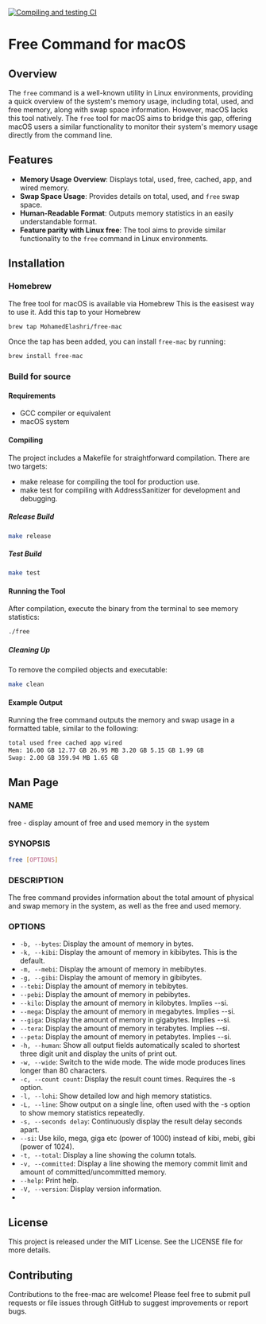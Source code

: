[![Compiling and testing CI](https://github.com/MohamedElashri/free-mac/actions/workflows/compile.yml/badge.svg)](https://github.com/MohamedElashri/free-mac/actions/workflows/compile.yml)

# Free Command for macOS

## Overview
The `free` command is a well-known utility in Linux environments, providing a quick overview of the system's memory usage, including total, used, and free memory, along with swap space information. However, macOS lacks this tool natively. The `free` tool for macOS aims to bridge this gap, offering macOS users a similar functionality to monitor their system's memory usage directly from the command line.

## Features
- **Memory Usage Overview**: Displays total, used, free, cached, app, and wired memory.
- **Swap Space Usage**: Provides details on total, used, and `free` swap space.
- **Human-Readable Format**: Outputs memory statistics in an easily understandable format.
- **Feature parity with Linux free**: The tool aims to provide similar functionality to the `free` command in Linux environments.
  

## Installation


### Homebrew
The free tool for macOS is available via Homebrew This is the easisest way to use it. Add this tap to your Homebrew
```bash
brew tap MohamedElashri/free-mac
```
Once the tap has been added, you can install `free-mac` by running:
```bash
brew install free-mac
```

### Build for source

#### Requirements

- GCC compiler or equivalent
- macOS system
  
#### Compiling

The project includes a Makefile for straightforward compilation. There are two targets:
- make release for compiling the tool for production use.
- make test for compiling with AddressSanitizer for development and debugging.


##### Release Build

```bash
make release
```

##### Test Build
```bash
make test
```

#### Running the Tool

After compilation, execute the binary from the terminal to see memory statistics:
```bash
./free
```

##### Cleaning Up

To remove the compiled objects and executable:
```bash
make clean
```

#### Example Output

Running the free command outputs the memory and swap usage in a formatted table, similar to the following:
```bash
total used free cached app wired
Mem: 16.00 GB 12.77 GB 26.95 MB 3.20 GB 5.15 GB 1.99 GB
Swap: 2.00 GB 359.94 MB 1.65 GB
```


## Man Page

### NAME

free - display amount of free and used memory in the system

### SYNOPSIS

```bash
free [OPTIONS]
```

### DESCRIPTION

The free command provides information about the total amount of physical and swap memory in the system, as well as the free and used memory.

### OPTIONS

- `-b, --bytes`: Display the amount of memory in bytes.
- `-k, --kibi`: Display the amount of memory in kibibytes. This is the default.
- `-m, --mebi`: Display the amount of memory in mebibytes.
- `-g, --gibi`: Display the amount of memory in gibibytes.
- `--tebi`: Display the amount of memory in tebibytes.
- `--pebi`: Display the amount of memory in pebibytes.
- `--kilo`: Display the amount of memory in kilobytes. Implies --si.
- `--mega`: Display the amount of memory in megabytes. Implies --si.
- `--giga`: Display the amount of memory in gigabytes. Implies --si.
- `--tera`: Display the amount of memory in terabytes. Implies --si.
- `--peta`: Display the amount of memory in petabytes. Implies --si.
- `-h, --human`: Show all output fields automatically scaled to shortest three digit unit and display the units of print out.
- `-w, --wide`: Switch to the wide mode. The wide mode produces lines longer than 80 characters.
- `-c, --count count`: Display the result count times. Requires the -s option.
- `-l, --lohi`: Show detailed low and high memory statistics.
- `-L, --line`: Show output on a single line, often used with the -s option to show memory statistics repeatedly.
- `-s, --seconds delay`: Continuously display the result delay seconds apart.
- `--si`: Use kilo, mega, giga etc (power of 1000) instead of kibi, mebi, gibi (power of 1024).
- `-t, --total`: Display a line showing the column totals.
- `-v, --committed`: Display a line showing the memory commit limit and amount of committed/uncommitted memory.
- `--help`: Print help.
- `-V, --version`: Display version information.
- 
## License

This project is released under the MIT License. See the LICENSE file for more details.

## Contributing

Contributions to the free-mac are welcome! Please feel free to submit pull requests or file issues through GitHub to suggest improvements or report bugs.
